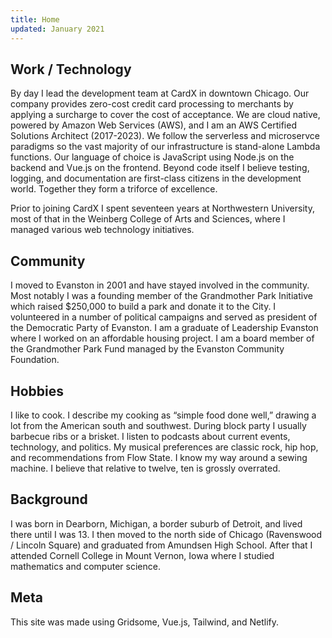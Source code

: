 ```yaml
---
title: Home
updated: January 2021
---
```


## Work / Technology

By day I lead the development team at CardX in downtown Chicago.  Our company provides zero-cost credit card processing to merchants by applying a surcharge to cover the cost of acceptance.  We are cloud native, powered by Amazon Web Services (AWS), and I am an AWS Certified Solutions Architect (2017-2023).  We follow the serverless and microservce paradigms so the vast majority of our infrastructure is stand-alone Lambda functions.  Our language of choice is JavaScript using Node.js on the backend and Vue.js on the frontend.  Beyond code itself I believe testing, logging, and documentation are first-class citizens in the development world.  Together they form a triforce of excellence.

Prior to joining CardX I spent seventeen years at Northwestern University, most of that in the Weinberg College of Arts and Sciences, where I managed various web technology initiatives.

## Community

I moved to Evanston in 2001 and have stayed involved in the community.  Most notably I was a founding member of the Grandmother Park Initiative which raised $250,000 to build a park and donate it to the City.  I volunteered in a number of political campaigns and served as president of the Democratic Party of Evanston.  I am a graduate of Leadership Evanston where I worked on an affordable housing project.  I am a board member of the Grandmother Park Fund managed by the Evanston Community Foundation.

## Hobbies

I like to cook.  I describe my cooking as “simple food done well,” drawing a lot from the American south and southwest.  During block party I usually barbecue ribs or a brisket.  I listen to podcasts about current events, technology, and politics.  My musical preferences are classic rock, hip hop,  and recommendations from Flow State.  I know my way around a sewing machine.  I believe that relative to twelve, ten is grossly overrated.

## Background

I was born in Dearborn, Michigan, a border suburb of Detroit, and lived there until I was 13.  I then moved to the north side of Chicago (Ravenswood / Lincoln Square) and graduated from Amundsen High School.  After that I attended Cornell College in Mount Vernon, Iowa where I studied mathematics and computer science.

## Meta

This site was made using Gridsome, Vue.js, Tailwind, and Netlify.
